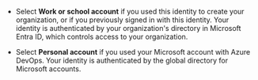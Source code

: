 * Select **Work or school account** if you used this identity to create your organization, or if you previously signed in with this identity. Your identity is authenticated by your organization's directory in Microsoft Entra ID, which controls access to your organization.

* Select **Personal account** if you used your Microsoft account with Azure DevOps. Your identity is authenticated by the global directory for Microsoft accounts.
